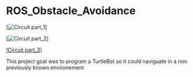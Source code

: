 # ROS_Obstacle_Avoidance

[![Circuit part_1](Media/image/First_part.gif)]

[![Circuit part_2](Media/image/Second_part.gif)]

[!Circuit part_3](Media/image/Third_part.gif)]


This project goal was to program a TurtleBot so it could naviguate in a non previously known environement 

